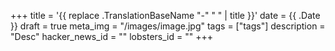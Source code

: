 +++
title = '{{ replace .TranslationBaseName "-" " " | title }}'
date = {{ .Date }}
draft = true
meta_img = "/images/image.jpg"
tags = ["tags"]
description = "Desc"
hacker_news_id = ""
lobsters_id = ""
+++
